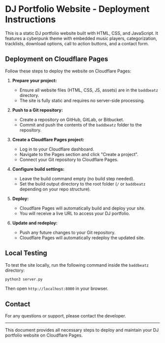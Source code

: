 # DJ Portfolio Website - Deployment Instructions

This is a static DJ portfolio website built with HTML, CSS, and JavaScript. It features a cyberpunk theme with embedded music players, categorization, tracklists, download options, call to action buttons, and a contact form.

## Deployment on Cloudflare Pages

Follow these steps to deploy the website on Cloudflare Pages:

1. **Prepare your project:**
   - Ensure all website files (HTML, CSS, JS, assets) are in the `baddbeatz` directory.
   - The site is fully static and requires no server-side processing.

2. **Push to a Git repository:**
   - Create a repository on GitHub, GitLab, or Bitbucket.
   - Commit and push the contents of the `baddbeatz` folder to the repository.

3. **Create a Cloudflare Pages project:**
   - Log in to your Cloudflare dashboard.
   - Navigate to the Pages section and click "Create a project".
   - Connect your Git repository to Cloudflare Pages.

4. **Configure build settings:**
   - Leave the build command empty (no build step needed).
   - Set the build output directory to the root folder (`/` or `baddbeatz` depending on your repo structure).

5. **Deploy:**
   - Cloudflare Pages will automatically build and deploy your site.
   - You will receive a live URL to access your DJ portfolio.

6. **Update and redeploy:**
   - Push any future changes to your Git repository.
   - Cloudflare Pages will automatically redeploy the updated site.

## Local Testing

To test the site locally, run the following command inside the `baddbeatz` directory:

```bash
python3 server.py
```

Then open `http://localhost:8000` in your browser.

## Contact

For any questions or support, please contact the developer.

---
This document provides all necessary steps to deploy and maintain your DJ portfolio website on Cloudflare Pages.
